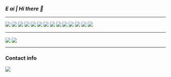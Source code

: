 <!DOCTYPE html>
<html>
    <head>
        <link rel="stylesheet" href="https://cdnjs.cloudflare.com/ajax/libs/font-awesome/4.7.0/css/font-awesome.min.css">
    </head>
    <body>
        <h3><b><i>E aí | Hi there 👋</i></b></h3>
        <hr>
        <div class="row">
            <img src="https://img.shields.io/badge/C++-informational?style=for-the-badge&logo=cplusplus&logoColor=white&color=00599C">
            <img src="https://img.shields.io/badge/CSharp-informational?style=for-the-badge&logo=csharp&logoColor=white&color=512BD4">
            <img src="https://img.shields.io/badge/Unity-informational?style=for-the-badge&logo=unity&logoColor=white&color=000000">
            <img src="https://img.shields.io/badge/C-informational?style=for-the-badge&logo=C&logoColor=white&color=A8B9CC">
            <img src="https://img.shields.io/badge/Python-informational?style=for-the-badge&logo=python&logoColor=white&color=3776AB">
            <img src="https://img.shields.io/badge/Git-informational?style=for-the-badge&logo=Git&logoColor=white&color=F05032">
            <img src="https://img.shields.io/badge/Haskell-informational?style=for-the-badge&logo=haskell&logoColor=white&color=5D4F85">
            <img src="https://img.shields.io/badge/Lisp-informational?style=for-the-badge&logo=lisp&logoColor=white&color=FFFFFF">
            <img src="https://img.shields.io/badge/Prolog-informational?style=for-the-badge&logo=prolog&logoColor=white&color=ee2023">
            <img src="https://img.shields.io/badge/HTML-informational?style=for-the-badge&logo=html5&logoColor=white&color=E34F26">
            <img src="https://img.shields.io/badge/Bash-informational?style=for-the-badge&logo=gnu-bash&logoColor=white&color=4EAA25">
            <img src="https://img.shields.io/badge/SQLite-informational?style=for-the-badge&logo=sqlite&logoColor=white&color=003B57">
            <img src="https://img.shields.io/badge/Cypress-informational?style=for-the-badge&logo=cypress&logoColor=white&color=17202C">
            <img src="https://img.shields.io/badge/Java-informational?style=for-the-badge&logo=java&logoColor=white&color=ec2023">
<!--             <img src="https://img.shields.io/badge/Docker-informational?style=for-the-badge&logo=Docker&logoColor=white&color=2496ED"> -->
<!--             <img src="https://img.shields.io/badge/Unreal-informational?style=for-the-badge&logo=unrealengine&logoColor=white&color=0E1128"> -->
<!--             <img src="https://img.shields.io/badge/PostgreSQL-informational?style=for-the-badge&logo=postgresql&logoColor=white&color=4169E1"> -->
<!--             <img src="https://img.shields.io/badge/Rust-informational?style=for-the-badge&logo=rust&logoColor=white&color=000000"> -->
<!--             <img src="https://img.shields.io/badge/Javascript-informational?style=for-the-badge&logo=javascript&logoColor=white&color=F7DF1E"> -->
<!--             <img src="https://img.shields.io/badge/OpenGL-informational?style=for-the-badge&logo=opengl&logoColor=white&color=5586A4"> -->
<!--             <img src="https://img.shields.io/badge/Spring-informational?style=for-the-badge&logo=spring&logoColor=white&color=6DB33F"> -->
<!--             <img src="https://img.shields.io/badge/Typescript-informational?style=for-the-badge&logo=typescript&logoColor=white&color=3178C6"> -->
<!--             <img src="https://img.shields.io/badge/React-informational?style=for-the-badge&logo=react&logoColor=white&color=61DAFB"> -->
<!--             <img src="https://img.shields.io/badge/Css-informational?style=for-the-badge&logo=css3&logoColor=white&color=1572B6"> -->
        </div>
        <hr>
        <div class="row">
            <img align="center" src="https://github-readme-stats.vercel.app/api/top-langs/?username=ErFer7&theme=tokyonight&layout=donut-vertical&langs_count=10&count_private=true&hide_border=true"/>
            <img align="center" src="https://github-readme-stats.vercel.app/api/?username=ErFer7&theme=tokyonight&show_icons=true&count_private=true&include_all_commits=true&hide_border=true&show=reviews,discussions_started,discussions_answered,prs_merged,prs_merged_percentage"/>
        </div>
        <hr>
        <h3><b>Contact info</b></h3>
        <div>
            <a href = "mailto:ericfernandes7@gmail.com">
                <img src="https://img.shields.io/badge/-Gmail-%23333?style=for-the-badge&logo=gmail&logoColor=white" target="_blank">
            </a>
            <!--
            <a href="https://www.linkedin.com/in/eric-fernandes7/" target="_blank"><img src="https://img.shields.io/badge/-LinkedIn-%230077B5?style=for-the-badge&logo=linkedin&logoColor=white" target="_blank"></a>
            -->
        </div>
    </body>
</html>
